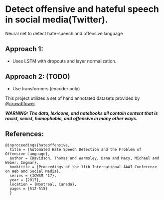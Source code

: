 # Detect offensive and hateful speech in social media(Twitter).
Neural net to detect hate-speech and offensive language

## Approach 1:
- Uses LSTM with dropouts and layer normalization.

## Approach 2: (TODO)
- Use transformers (encoder only)

This project utilizes a set of hand annotated datasets provided by [@crowdflower](https://data.world/crowdflower).

***WARNING: The data, lexicons, and notebooks all contain content that is racist, sexist, homophobic, and offensive in many other ways.***

## References:
~~~
@inproceedings{hateoffensive,
  title = {Automated Hate Speech Detection and the Problem of Offensive Language},
  author = {Davidson, Thomas and Warmsley, Dana and Macy, Michael and Weber, Ingmar}, 
  booktitle = {Proceedings of the 11th International AAAI Conference on Web and Social Media},
  series = {ICWSM '17},
  year = {2017},
  location = {Montreal, Canada},
  pages = {512-515}
  }
~~~
